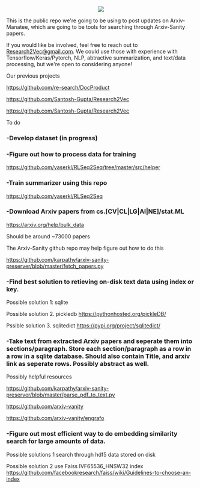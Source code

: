<p align="center">
  <img src="https://snag.gy/cwnUGB.jpg">
</p>

This is the public repo we're going to be using to post updates on Arxiv-Manatee, which are going to be tools for searching through Arxiv-Sanity papers. 

If you would like be involved, feel free to reach out to Research2Vec@gmail.com. We could use those with experience with Tensorflow/Keras/Pytorch, 
NLP, abtractive summarization, and text/data processing, but we're open to considering anyone!

Our previous projects

https://github.com/re-search/DocProduct

https://github.com/Santosh-Gupta/Research2Vec

https://github.com/Santosh-Gupta/Research2Vec


To do

### -Develop dataset (in progress)

### -Figure out how to process data for training

https://github.com/yaserkl/RLSeq2Seq/tree/master/src/helper

### -Train summarizer using this repo

https://github.com/yaserkl/RLSeq2Seq

### -Download Arxiv papers from cs.[CV|CL|LG|AI|NE]/stat.ML 

https://arxiv.org/help/bulk_data

Should be around ~73000 papers

The Arxiv-Sanity github repo may help figure out how to do this

https://github.com/karpathy/arxiv-sanity-preserver/blob/master/fetch_papers.py

### -Find best solution to retieving on-disk text data using index or key.

Possible solution 1: sqlite

Possible solution 2. pickledb https://pythonhosted.org/pickleDB/

Pssible solution 3. sqlitedict https://pypi.org/project/sqlitedict/

### -Take text from extracted Arxiv papers and seperate them into sections/paragraph. Store each section/paragraph as a row in a row in a sqlite database. Should also contain Title, and arxiv link as seperate rows. Possibly abstract as well. 

Possibly helpful resources

https://github.com/karpathy/arxiv-sanity-preserver/blob/master/parse_pdf_to_text.py

https://github.com/arxiv-vanity

https://github.com/arxiv-vanity/engrafo

### -Figure out most efficient way to do embedding similarity search for large amounts of data. 

Possible solutions 1 search through hdf5 data stored on disk

Possible solution 2 use Faiss IVF65536_HNSW32 index https://github.com/facebookresearch/faiss/wiki/Guidelines-to-choose-an-index
